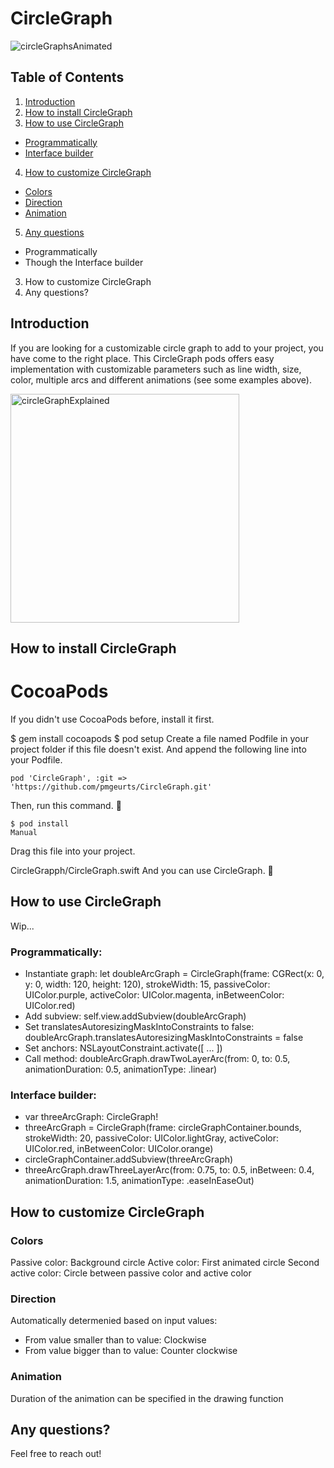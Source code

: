 # CircleGraph

![circleGraphsAnimated](https://user-images.githubusercontent.com/28221314/66121934-ada0ae80-e5de-11e9-9440-7a6454e0b215.gif)

## Table of Contents

1. [Introduction](#introduction)
2. [How to install CircleGraph](#how-to-install-circle-graph)
3. [How to use CircleGraph](#how-to-implement-circle-graph)
- [Programmatically](#how-to-use-circle-graph-programmatically)
- [Interface builder](#how-to-use-circle-graph-interface-builder)
4. [How to customize CircleGraph](#how-to-customize-circle-graph)
- [Colors](#how-to-customize-circle-graph-colors)
- [Direction](#how-to-customize-circle-graph-direction)
- [Animation](#how-to-customize-circle-graph-animation)
5. [Any questions](#any-questions)

- Programmatically
- Though the Interface builder
3. How to customize CircleGraph
4. Any questions?

## Introduction

If you are looking for a customizable circle graph to add to your project, you have come to the right place. This CircleGraph pods offers easy implementation with customizable parameters such as line width, size, color, multiple arcs and different animations (see some examples above). 



<img width="366" alt="circleGraphExplained" src="https://user-images.githubusercontent.com/28221314/66121933-ada0ae80-e5de-11e9-9851-f26bc8c62ad8.png">



<a name="how-to-install-circle-graph"></a>
## How to install CircleGraph

# CocoaPods

If you didn't use CocoaPods before, install it first.

$ gem install cocoapods
$ pod setup
Create a file named Podfile in your project folder if this file doesn't exist. And append the following line into your Podfile.

```terminal
pod 'CircleGraph', :git => 'https://github.com/pmgeurts/CircleGraph.git'
```
Then, run this command. 🎉

```
$ pod install
Manual
```

Drag this file into your project.

CircleGrapph/CircleGraph.swift
And you can use CircleGraph. 🎉

<a name="how-to-use-circle-graph"></a>
## How to use CircleGraph
Wip...

<a name="how-to-use-circle-graph-programmatically"></a>
### Programmatically:
- Instantiate graph: let doubleArcGraph = CircleGraph(frame: CGRect(x: 0, y: 0, width: 120, height: 120), strokeWidth: 15, passiveColor: UIColor.purple, activeColor: UIColor.magenta, inBetweenColor: UIColor.red)
- Add subview: self.view.addSubview(doubleArcGraph)
- Set translatesAutoresizingMaskIntoConstraints to false: doubleArcGraph.translatesAutoresizingMaskIntoConstraints = false
- Set anchors:  NSLayoutConstraint.activate([ ... ])
- Call method: doubleArcGraph.drawTwoLayerArc(from: 0, to: 0.5, animationDuration: 0.5, animationType: .linear)

<a name="how-to-use-circle-graph-interface-builder"></a>
### Interface builder:
- var threeArcGraph: CircleGraph!
- threeArcGraph = CircleGraph(frame: circleGraphContainer.bounds, strokeWidth: 20, passiveColor: UIColor.lightGray, activeColor: UIColor.red, inBetweenColor: UIColor.orange)
- circleGraphContainer.addSubview(threeArcGraph)
- threeArcGraph.drawThreeLayerArc(from: 0.75, to: 0.5, inBetween: 0.4, animationDuration: 1.5, animationType: .easeInEaseOut)

<a name="how-to-customize-circle-graph"></a>
## How to customize CircleGraph

<a name="how-to-customize-circle-graph-colors"></a>
### Colors
Passive color: Background circle
Active color: First animated circle
Second active color: Circle between passive color and active color

<a name="how-to-customize-circle-graph-direction"></a>
### Direction
Automatically determenied based on input values:
- From value smaller than to value: Clockwise
- From value bigger than to value: Counter clockwise

<a name="how-to-customize-circle-graph-animation"></a>
### Animation
Duration of the animation can be specified in the drawing function

<a name="any-questions"></a>
## Any questions?
Feel free to reach out!
